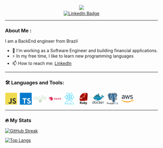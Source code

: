 <!--
<div id="header" align="center">
  <img src="https://i.giphy.com/media/v1.Y2lkPTc5MGI3NjExZWp6OGY2eW1zMG14YWJrYnZhaDA4ZmVxamFwaWtvazV6Y2gzZjg5ZyZlcD12MV9pbnRlcm5hbF9naWZfYnlfaWQmY3Q9Zw/CrFLL3CnRpw5ddlBMm/giphy.gif" width="100"/>
</div>
-->

<div align="center">
  <img src="https://i.giphy.com/media/v1.Y2lkPTc5MGI3NjExMHMxbXY4cGZmeW1hcjBkYXgybmQ2Y2t3NTI4YXZ1dG1jeGF5OXVlcCZlcD12MV9pbnRlcm5hbF9naWZfYnlfaWQmY3Q9Zw/kluzPOxBzGk4U/giphy.gif" height="300"/>
</div>

<div id="badges" align="center">
  <a href="https://www.linkedin.com/in/ruanito">
    <img src="https://img.shields.io/badge/LinkedIn-blue?style=for-the-badge&logo=linkedin&logoColor=white" alt="LinkedIn Badge"/>
  </a>
</div>

---

### About Me :

I am a BackEnd engineer from Brazil

- 🔭 I'm working as a Software Engineer and building financial applications.
- ⚡ In my free time, I like to learn new programming languages
- 📫 How to reach me: [LinkedIn](https://www.linkedin.com/in/ruanito/)

---

### 🛠️ Languages and Tools:

<div>
  <img src="https://github.com/devicons/devicon/blob/master/icons/javascript/javascript-original.svg" title="JavaScript" alt="JavaScript" width="40" height="40"/>&nbsp;
  <img src="https://raw.githubusercontent.com/devicons/devicon/master/icons/typescript/typescript-plain.svg" title="TypeScript" alt="TypeScript" width="40" height="40"/>&nbsp;
  <img src="https://github.com/devicons/devicon/blob/master/icons/nodejs/nodejs-line-wordmark.svg" title="NodeJS" alt="NodeJS" width="40" height="40"/>&nbsp;
  <img src="https://github.com/devicons/devicon/blob/master/icons/nestjs/nestjs-original-wordmark.svg" title="NestJS" alt="NestJS" width="40" height="40"/>&nbsp;
  <img src="https://github.com/devicons/devicon/blob/master/icons/react/react-original-wordmark.svg" title="React" alt="React" width="40" height="40"/>&nbsp;
  <img src="https://github.com/devicons/devicon/blob/master/icons/ruby/ruby-original-wordmark.svg" title="Ruby" alt="Ruby" width="40" height="40"/>&nbsp;
  <img src="https://github.com/devicons/devicon/blob/master/icons/docker/docker-original-wordmark.svg" title="Docker" alt="Docker" width="40" height="40"/>&nbsp;
  <img src="https://github.com/devicons/devicon/blob/master/icons/postgresql/postgresql-original-wordmark.svg" title="PostgreSQL" alt="PostgreSQL" width="40" height="40"/>&nbsp;
  <img src="https://github.com/devicons/devicon/blob/master/icons/amazonwebservices/amazonwebservices-original-wordmark.svg" title="AWS" alt="AWS" width="40" height="40"/>&nbsp;
</div>

---

### 🔥 My Stats

[![GitHub Streak](https://github-readme-stats.vercel.app/api?username=ruanito&theme=chartreuse-dark&background=000000)](https://git.io/streak-stats)

[![Top Langs](https://github-readme-stats.vercel.app/api/top-langs/?username=ruanito&layout=compact&theme=vision-friendly-dark)](https://github.com/anuraghazra/github-readme-stats)


<!--
**Ruanito/ruanito** is a ✨ _special_ ✨ repository because its `README.md` (this file) appears on your GitHub profile.

Here are some ideas to get you started:

- 🔭 I’m currently working on ...
- 🌱 I’m currently learning ...
- 👯 I’m looking to collaborate on ...
- 🤔 I’m looking for help with ...
- 💬 Ask me about ...
- 📫 How to reach me: ...
- 😄 Pronouns: ...
- ⚡ Fun fact: ...
-->
